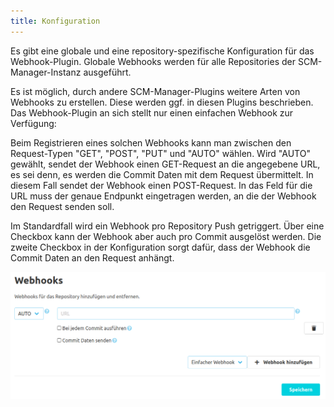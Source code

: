 ```yaml
---
title: Konfiguration
---
```

Es gibt eine globale und eine repository-spezifische Konfiguration für das Webhook-Plugin. Globale Webhooks werden für
alle Repositories der SCM-Manager-Instanz ausgeführt.

Es ist möglich, durch andere SCM-Manager-Plugins weitere Arten von Webhooks zu erstellen. Diese werden ggf. in diesen
Plugins beschrieben. Das Webhook-Plugin an sich stellt nur einen einfachen Webhook zur Verfügung:

Beim Registrieren eines solchen Webhooks kann man zwischen den Request-Typen "GET", "POST", "PUT" und "AUTO" wählen.
Wird "AUTO" gewählt, sendet der Webhook einen GET-Request an die angegebene URL,
es sei denn, es werden die Commit Daten mit dem Request übermittelt. In diesem Fall sendet der Webhook einen POST-Request.
In das Feld für die URL muss der genaue Endpunkt eingetragen werden, an die der Webhook den Request senden soll.

Im Standardfall wird ein Webhook pro Repository Push getriggert. Über eine Checkbox kann der Webhook aber auch pro Commit
ausgelöst werden. Die zweite Checkbox in der Konfiguration sorgt dafür, dass der Webhook die Commit Daten an den Request anhängt.

![Webhook Konfiguration](assets/config.png)

